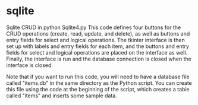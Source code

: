 # sqlite
Sqlite CRUD in python
Sqlite4.py
This code defines four buttons for the CRUD operations (create, read, update, and delete), as well as buttons and entry fields for select and logical operations. The tkinter interface is then set up with labels and entry fields for each item, and the buttons and entry fields for select and logical operations are placed on the interface as well. Finally, the interface is run and the database connection is closed when the interface is closed.

Note that if you want to run this code, you will need to have a database file called "items.db" in the same directory as the Python script. You can create this file using the code at the beginning of the script, which creates a table called "items" and inserts some sample data.
